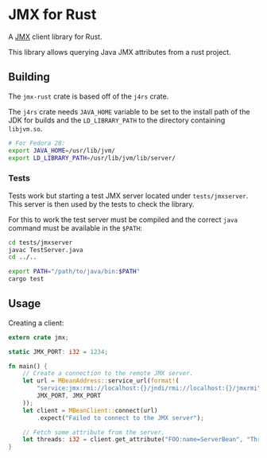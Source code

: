 # JMX for Rust
A [JMX](https://en.wikipedia.org/wiki/Java_Management_Extensions) client library for Rust.

This library allows querying Java JMX attributes from a rust project.


## Building
The `jmx-rust` crate is based off of the `j4rs` crate.

The `j4rs` crate needs `JAVA_HOME` variable to be set to the install path of the JDK for builds
and the `LD_LIBRARY_PATH` to the directory containing `libjvm.so`.

```bash
# For Fedora 28:
export JAVA_HOME=/usr/lib/jvm/
export LD_LIBRARY_PATH=/usr/lib/jvm/lib/server/
```

### Tests
Tests work but starting a test JMX server located under `tests/jmxserver`.
This server is then used by the tests to check the library.

For this to work the test server must be compiled and the correct `java` command
must be available in the `$PATH`:

```bash
cd tests/jmxserver
javac TestServer.java
cd ../..

export PATH="/path/to/java/bin:$PATH"
cargo test
```


## Usage
Creating a client:
```rust
extern crate jmx;

static JMX_PORT: i32 = 1234;

fn main() {
    // Create a connection to the remote JMX server.
    let url = MBeanAddress::service_url(format!(
        "service:jmx:rmi://localhost:{}/jndi/rmi://localhost:{}/jmxrmi",
        JMX_PORT, JMX_PORT
    ));
    let client = MBeanClient::connect(url)
        .expect("Failed to connect to the JMX server");

    // Fetch some attribute from the server.
    let threads: i32 = client.get_attribute("FOO:name=ServerBean", "ThreadCount").unwrap();
}
```
